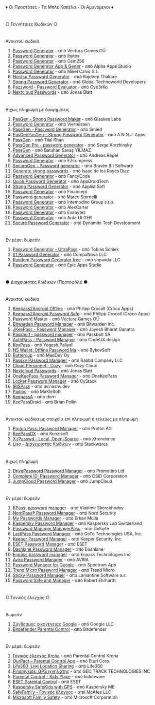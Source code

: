 ♦ Οι Προστάτες - Τα Μπλέ Καπέλα - Οι Αμυνόμενοι ♦
#
○ Γεννήτριες Κωδικών ○
#
Ανοικτού κώδικα
001. [Password Generator](https://play.google.com/store/apps/details?id=com.vecturagames.android.app.passwordgenerator) - από Vectura Games OÜ
002. [Password Generator](https://play.google.com/store/apps/details?id=in.ibytes.passwordgenerator) - από ibytes
003. [Password Generator](https://play.google.com/store/apps/details?id=com.cem256.passwordgenerator) - από Cem256
004. [Password Generator App & Gener](https://play.google.com/store/apps/details?id=password.generator.secure.password.generator) - από Alpha Apps Studio
005. [Password Generator](https://play.google.com/store/apps/details?id=com.mikelcalvo.passwordgenerator) - από Mikel Calvo S.L.
006. [Noritsu Password Generator](https://play.google.com/store/apps/details?id=com.rajdeepthakare.noritsu_password_generator) - από Rajdeep Thakare
007. [Strong Password Generator](https://play.google.com/store/apps/details?id=strong.password.random.password.generator) - από Global Technoworld Developers
008. [Pazzword - Password Evaluator](https://play.google.com/store/apps/details?id=com.cyb3rko.pazzword) - από Cyb3rKo
009. [Nextcloud Passwords](https://play.google.com/store/apps/details?id=de.jbservices.nc_passwords_app) - από Jonas Blatt
#
Δίχως πληρωμή με διαφημίσεις
001. [PasGen - Strong Password Maker](https://play.google.com/store/apps/details?id=com.glaukeslabs.pasgen) - από Glaukes Labs
002. [Password Generator](https://play.google.com/store/apps/details?id=com.gmail.viertelstein.passwordgenerator) - από Viertelstein
003. [PassGen - Password Generator](https://play.google.com/store/apps/details?id=ru.passgen.net) - από Smied
004. [PasGenPasGen - Strong Password Generator](https://play.google.com/store/apps/details?id=in.abhisheknair.passgen) - από A.N.N.J. Apps
005. [PassGen](https://play.google.com/store/apps/details?id=com.commonbyte.passgen) - από Tilal Khan
006. [PassGen Pro - password generator](https://play.google.com/store/apps/details?id=net.snkey.passgen) - από Serge Korzhinsky
007. [PassGen](https://play.google.com/store/apps/details?id=com.bsavasy.pasgen) - από Batuhan Savaş YILMAZ
008. [Advanced Password Generator](https://play.google.com/store/apps/details?id=de.aregel.advancedpasswordgenerator) - από Andreas Regel
009. [Password Generator](https://play.google.com/store/apps/details?id=com.strongpass.randomkey.safepassgenerator) - από EZcompress
010. [SecuroGen - Password generator](https://play.google.com/store/apps/details?id=com.bravenbitsoftware.securogen) - από Braven Bit Software
011. [Generate strong passwords](https://play.google.com/store/apps/details?id=com.isaac.passwordgenerator) - από Isaac de los Reyes Díaz
012. [Password Generator](https://play.google.com/store/apps/details?id=pl.fancycode.passwordgenerator) - από FancyCode
013. [Quick Password Generator](https://play.google.com/store/apps/details?id=com.quickpassgen.android) - από AppDroidTech
014. [Strong Password Generator](https://play.google.com/store/apps/details?id=com.mobuyg.pass) - από Applist Soft
015. [Password Generator](https://play.google.com/store/apps/details?id=com.randompasswordsgenerator.strongpasswordgenerator) - από Financept
016. [Password generator](https://play.google.com/store/apps/details?id=com.balda.passwordgenerator) - από Marco Stornelli
017. [Password Generator](https://play.google.com/store/apps/details?id=air.com.intemodino.pwg.ml) - από Intemodino Group s.r.o.
018. [Password Generator](https://play.google.com/store/apps/details?id=alexcarter.passgen) - από AlexCarter
019. [Password Generator](https://play.google.com/store/apps/details?id=com.exabytez.passwordgenerator) - από Exabytez
020. [Password Generator](https://play.google.com/store/apps/details?id=com.ardaulger.passwordgenerator) - από Arda ÜLGER
021. [Secure Password Generator](https://play.google.com/store/apps/details?id=com.dtd.passwordgenerator) - από Dynamite Tech Development
#
Εν μέρει δωρεάν
001. [Password Generator - UltraPass](https://play.google.com/store/apps/details?id=com.softwareschiek.ultrapass) - από Tobias Schiek
002. [#1 Password Generator](https://play.google.com/store/apps/details?id=com.companova.passwordgenerator) - από CompaNova LLC
003. [Random Password Generator free](https://play.google.com/store/apps/details?id=com.shpavda.random_password_generator) - από shpavda LLC
004. [Password Generator](https://play.google.com/store/apps/details?id=secure.password.generator.unique.password) - από Epic Apps Studio
#
● Διαχειριστές Κωδικών (Πορτοφόλι) ●
#
Ανοικτού κώδικα
001. [Keepass2Android Offline](https://play.google.com/store/apps/details?id=keepass2android.keepass2android_nonet) - από Philipp Crocoll (Croco Apps)
002. [Keepass2Android Password Safe](https://play.google.com/store/apps/details?id=keepass2android.keepass2android) - από Philipp Crocoll (Croco Apps)
003. [Password Master](https://play.google.com/store/apps/details?id=com.vecturagames.android.app.passwordmaster) - από Vectura Games OÜ
004. [Bitwarden Password Manager](https://play.google.com/store/apps/details?id=com.x8bit.bitwarden) - από Bitwarden Inc.
005. [JKeePass - Password Manager](https://play.google.com/store/apps/details?id=org.j_keepass) - από Jayesh Bharat Ganatra
006. [Passbolt - password manager](https://play.google.com/store/apps/details?id=com.passbolt.mobile.android) - από Passbolt SA
007. [AuthPass – Password Manager](https://play.google.com/store/apps/details?id=design.codeux.authpass) - από CodeUX.design
008. [KeyPass](https://play.google.com/store/apps/details?id=com.yogeshpaliyal.keypass) - από Yogesh Paliyal
009. [NS Wallet: Offline Password Ma](https://play.google.com/store/apps/details?id=com.nyxbull.nswallet) - από BykovSoft
010. [Buttercup](https://play.google.com/store/apps/details?id=com.buttercup) - από MadDev Oy
011. [Passky Password Manager](https://play.google.com/store/apps/details?id=com.rabbitcompany.passky) - από Rabbit Company LLC
012. [Cloud Personnel - Cozy](https://play.google.com/store/apps/details?id=io.cozy.flagship.mobile) - από Cozy Cloud
013. [Nextcloud Passwords](https://play.google.com/store/apps/details?id=de.jbservices.nc_passwords_app) - από Jonas Blatt
014. [OneKeePass Password Manager](https://play.google.com/store/apps/details?id=com.onekeepassmobile) - από OneKeePass
015. [Locker Password Manager](https://play.google.com/store/apps/details?id=com.cystack.locker) - από CyStack
016. [IRISPass](https://play.google.com/store/apps/details?id=dev.avinashv.irispass) - από avinashv.dev
017. [Padloc](https://play.google.com/store/apps/details?id=app.padloc) - από MaKleSoft
018. [KeepassA](https://play.google.com/store/apps/details?id=com.lyy.keepassa) - από dorn
019. [KeePassDroid](https://play.google.com/store/apps/details?id=com.android.keepass) - από Brian Pellin
#
Ανοικτού κώδικα με στοιχεία επί πληρωμή ή τελείως με πληρωμή
001. [Proton Pass: Password Manager](https://play.google.com/store/apps/details?id=proton.android.pass) - από Proton AG
002. [KeePassDX](https://play.google.com/store/apps/details?id=com.kunzisoft.keepass.free) - από Kunzisoft
003. [X:/Passwd - Local, Open-Source](https://play.google.com/store/apps/details?id=com.xtrendence.x_passwd) - από Xtrendence
004. [Liso - Διαχειριστής Κωδικών](https://play.google.com/store/apps/details?id=com.liso.app) - από Stackwares
#
Δίχως πληρωμή
001. [DrivePassword Password Manager](https://play.google.com/store/apps/details?id=com.drivepassword.android) - από Promotino Ltd
002. [Complete ID: Password Manager](https://play.google.com/store/apps/details?id=com.completeid.passwordmanager) - από CSID Corporation
003. [JumpCloud Password Manager](https://play.google.com/store/apps/details?id=com.jumpcloud.pwm.android) - από JumpCloud
#
Εν μέρει δωρεάν
001. [KPass: password manager](https://play.google.com/store/apps/details?id=com.korovan.kpass) - από Vladimir Skorokhodov
002. [NordPass® Password Manager](https://play.google.com/store/apps/details?id=com.nordpass.android.app.password.manager) - από Nord Security
003. [My Passwords Manager](https://play.google.com/store/apps/details?id=com.er.mo.apps.mypasswords) - από Erkan Molla
004. [Kaspersky Password Manager](https://play.google.com/store/apps/details?id=com.kaspersky.passwordmanager) - από Kaspersky Lab Switzerland
005. [Password Manager ManagerPass](https://play.google.com/store/apps/details?id=com.apphup.passwordmanager) - από Dolbyte
006. [LastPass Password Manager](https://play.google.com/store/apps/details?id=com.lastpass.lpandroid) - από GoTo Technologies USA, Inc.
007. [Keeper Password Manager](https://play.google.com/store/apps/details?id=com.callpod.android_apps.keeper) - από Keeper Security, Inc.
008. [ESET Password Manager](https://play.google.com/store/apps/details?id=com.eset.password.manager) - από ESET
009. [Dashlane Password Manager](https://play.google.com/store/apps/details?id=com.dashlane) - από Dashlane
010. [Enpass password manager](https://play.google.com/store/apps/details?id=io.enpass.app) - από Enpass Technologies Inc
011. [Avira Password Manager](https://play.google.com/store/apps/details?id=com.avira.passwordmanager) - από AVIRA
012. [Password Manager for Google](https://play.google.com/store/apps/details?id=com.passwordmanagerg.app) - από Spectrum App
013. [Trend Micro Password Manager](https://play.google.com/store/apps/details?id=com.trendmicro.directpass.phone) - από Trend Micro
014. [Sticky Password Manager](https://play.google.com/store/apps/details?id=com.stickypassword.android) - από Lamantine Software a.s.
015. [Password Safe and Manager](https://play.google.com/store/apps/details?id=com.reneph.passwordsafe) - από Robert Ehrhardt
#
○ Γονικός έλεγχος ○
#
Δωρεάν
001. [Σύνδεσμος οικογένειας Google](https://play.google.com/store/apps/details?id=com.google.android.apps.kids.familylink) - από Google LLC
002. [Bitdefender Parental Control](https://play.google.com/store/apps/details?id=com.bitdefender.parentaladvisor) - από Bitdefender
#
Εν μέρει δωρεάν
001. [Γονικός έλεγχος Kroha](https://play.google.com/store/apps/details?id=ua.com.tim_berners.parental_control) - από Parental Control Kroha
002. [OurPact – Parental Control App](https://play.google.com/store/apps/details?id=com.ourpact.androidparent) - από Eturi Corp.
003. [Life360: Live Location Sharing](https://play.google.com/store/apps/details?id=com.life360.android.safetymapd) - από Life360
004. [Findmykids: GPS ιχνηλάτης](https://play.google.com/store/apps/details?id=org.findmykids.app) - από GEO TRACK TECHNOLOGIES INC
005. [Parental Control - Kids Place](https://play.google.com/store/apps/details?id=com.kiddoware.kidsplace) - από kiddoware
006. [ESET Parental Control](https://play.google.com/store/apps/details?id=com.eset.parental) - από ESET
007. [Kaspersky SafeKids with GPS](https://play.google.com/store/apps/details?id=com.kaspersky.safekids) - από Kaspersky ME
008. [SafeFamily – Γονικός έλεγχος](https://play.google.com/store/apps/details?id=com.mcafee.security.safefamily) - από McAfee LLC
009. [Microsoft Family Safety](https://play.google.com/store/apps/details?id=com.microsoft.familysafety) - από Microsoft Corporation
